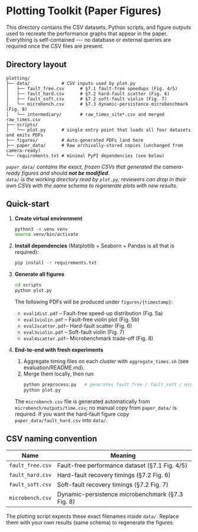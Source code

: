 # Plotting Toolkit (Paper Figures)

This directory contains the CSV datasets, Python scripts, and figure outputs used to recreate the performance graphs that appear in the paper. Everything is self-contained --- no database or external queries are required once the CSV files are present.

## Directory layout

```
plotting/
├── data/            # CSV inputs used by plot.py
│   ├── fault_free.csv      # §7.1 fault-free speedups (Fig. 4/5)
│   ├── fault_hard.csv      # §7.2 hard-fault scatter (Fig. 6)
│   ├── fault_soft.csv      # §7.2 soft-fault violin (Fig. 7)
│   └── microbench.csv      # §7.3 dynamic-persistence microbenchmark (Fig. 8)
│   └── intermediary/       # raw_times_site*.csv and merged raw_times.csv
├── scripts/
│   └── plot.py      # single entry point that loads all four datasets and emits PDFs
├── figures/         # Auto-generated PDFs land here
├── paper_data/      # Raw archivally-stored copies (unchanged from camera-ready)
└── requirements.txt # minimal PyPI dependencies (see below)
```

*`paper_data/` contains the exact, frozen CSVs that generated the camera-ready figures and should **not be modified**.*  
*`data/` is the working directory read by `plot.py`; reviewers can drop in their own CSVs with the same schema to regenerate plots with new results.*

## Quick-start

1. **Create virtual environment**
   ```bash
   python3 -m venv venv
   source venv/bin/activate
   ```

2. **Install dependencies** (Matplotlib + Seaborn + Pandas is all that is required):
   ```bash
   pip install -r requirements.txt
   ```

3. **Generate all figures**
   ```bash
   cd scripts
   python plot.py
   ```
   The following PDFs will be produced under `figures/{timestamp}`:
   * `eval1dist.pdf`   – Fault-free speed-up distribution (Fig. 5a)
   * `eval1violin.pdf` – Fault-free violin plot (Fig. 5b)
   * `eval2scatter.pdf`– Hard-fault scatter (Fig. 6)
   * `eval3violin.pdf` – Soft-fault violin (Fig. 7)
   * `eval4scatter.pdf`– Microbenchmark trade-off (Fig. 8)

4. **End-to-end with fresh experiments**

   1. Aggregate timing files on each cluster with `aggregate_times.sh` (see evaluation/README.md).
   2. Merge them locally, then run:
      ```bash
      python preprocess.py   # generates fault_free / fault_soft / microbench
      python plot.py
      ```
   The `microbench.csv` file is generated automatically from
   `microbench/outputs/time.csv`; no manual copy from `paper_data/` is
   required.  If you want the hard-fault figure copy
   `paper_data/fault_hard.csv` into `data/`.

## CSV naming convention

| Name | Meaning |
|------|---------------------------------------------|
| `fault_free.csv`   | Fault-free performance dataset (§7.1 Fig. 4/5) |
| `fault_hard.csv`   | Hard-fault recovery timings (§7.2 Fig. 6) |
| `fault_soft.csv`   | Soft-fault recovery timings (§7.2 Fig. 7) |
| `microbench.csv`   | Dynamic-persistence microbenchmark (§7.3 Fig. 8) |

The plotting script expects these exact filenames inside `data/`. Replace them with your own results (same schema) to regenerate the figures.

